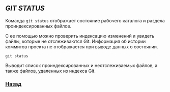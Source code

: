 ## *GIT STATUS* 

Команда ```git status``` отображает состояние рабочего каталога и раздела проиндексированных файлов. 

С ее помощью можно проверить индексацию изменений и увидеть файлы, которые не отслеживаются Git. Информация об истории коммитов проекта не отображается при выводе данных о состоянии.

```
git status
```
Выводит список проиндексированных и неотслеживаемых файлов, а также файлов, удаленных из индекса Git.

### [Назад](/data.md)